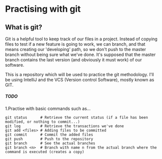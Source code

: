 # Practising with git

## What is git?

Git is a helpful tool to keep track of our files in a project. Instead of copying files to test if a 
new feature is going to work, we can branch, and that means creating our 'developing' 
path, so we don't push to the master branch without being sure what we've done. It's supposed that the master branch
contains the last version (and obviously it must work) of our software.

This is a repository which will be used to practice the git methodology. I'll be using IntelliJ and the VCS (Version control Software),
mostly known as GIT.

##### TODO

1.Practise with basic commands such as...

```
git status      # Retrieve the current status (if a file has been modified, or nothing to commit...)
git log         # Retrieve the transactions we've done
git add <files> # Adding files to be committed
git commit      # Commit the added files
git push        # Push to the repository     
git branch      # See the actual branches
git branch <n>  # Branch with name n from the actual branch where the command is executed (creates a copy)
```



